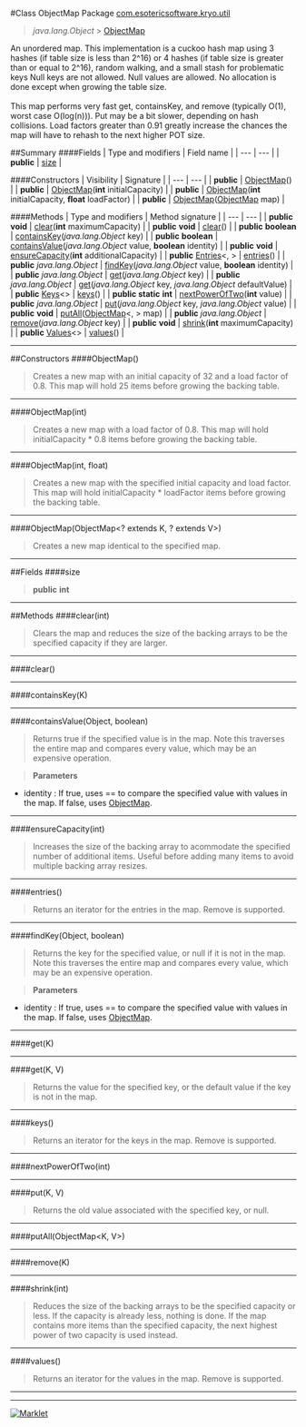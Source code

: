 #Class ObjectMap
Package [com.esotericsoftware.kryo.util](README.md)<br>

> *java.lang.Object* > [ObjectMap](ObjectMap.md)



An unordered map. This implementation is a cuckoo hash map using 3 hashes (if table size is less than 2^16) or 4 hashes (if
 table size is greater than or equal to 2^16), random walking, and a small stash for problematic keys Null keys are not allowed.
 Null values are allowed. No allocation is done except when growing the table size. <br>
 <br>
 This map performs very fast get, containsKey, and remove (typically O(1), worst case O(log(n))). Put may be a bit slower,
 depending on hash collisions. Load factors greater than 0.91 greatly increase the chances the map will have to rehash to the
 next higher POT size.


##Summary
####Fields
| Type and modifiers | Field name |
| --- | --- |
| **public** | [size](#size) |

####Constructors
| Visibility | Signature |
| --- | --- |
| **public** | [ObjectMap](#objectmap)() |
| **public** | [ObjectMap](#objectmapint)(**int** initialCapacity) |
| **public** | [ObjectMap](#objectmapint-float)(**int** initialCapacity, **float** loadFactor) |
| **public** | [ObjectMap](#objectmapobjectmap)([ObjectMap](ObjectMap.md)<?, ?> map) |

####Methods
| Type and modifiers | Method signature |
| --- | --- |
| **public** **void** | [clear](#clearint)(**int** maximumCapacity) |
| **public** **void** | [clear](#clear)() |
| **public** **boolean** | [containsKey](#containskeyk)(*java.lang.Object* key) |
| **public** **boolean** | [containsValue](#containsvalueobject-boolean)(*java.lang.Object* value, **boolean** identity) |
| **public** **void** | [ensureCapacity](#ensurecapacityint)(**int** additionalCapacity) |
| **public** [Entries](Entries.md)<, > | [entries](#entries)() |
| **public** *java.lang.Object* | [findKey](#findkeyobject-boolean)(*java.lang.Object* value, **boolean** identity) |
| **public** *java.lang.Object* | [get](#getk)(*java.lang.Object* key) |
| **public** *java.lang.Object* | [get](#getk-v)(*java.lang.Object* key, *java.lang.Object* defaultValue) |
| **public** [Keys](Keys.md)<> | [keys](#keys)() |
| **public static** **int** | [nextPowerOfTwo](#nextpoweroftwoint)(**int** value) |
| **public** *java.lang.Object* | [put](#putk-v)(*java.lang.Object* key, *java.lang.Object* value) |
| **public** **void** | [putAll](#putallobjectmap)([ObjectMap](ObjectMap.md)<, > map) |
| **public** *java.lang.Object* | [remove](#removek)(*java.lang.Object* key) |
| **public** **void** | [shrink](#shrinkint)(**int** maximumCapacity) |
| **public** [Values](Values.md)<> | [values](#values)() |

---


##Constructors
####ObjectMap()
> Creates a new map with an initial capacity of 32 and a load factor of 0.8. This map will hold 25 items before growing the
 backing table.


---

####ObjectMap(int)
> Creates a new map with a load factor of 0.8. This map will hold initialCapacity * 0.8 items before growing the backing
 table.


---

####ObjectMap(int, float)
> Creates a new map with the specified initial capacity and load factor. This map will hold initialCapacity * loadFactor
 items before growing the backing table.


---

####ObjectMap(ObjectMap<? extends K, ? extends V>)
> Creates a new map identical to the specified map.


---


##Fields
####size
> **public** **int**

> 

---


##Methods
####clear(int)
> Clears the map and reduces the size of the backing arrays to be the specified capacity if they are larger.


---

####clear()
> 


---

####containsKey(K)
> 


---

####containsValue(Object, boolean)
> Returns true if the specified value is in the map. Note this traverses the entire map and compares every value, which may
 be an expensive operation.

> **Parameters**
* identity : If true, uses == to compare the specified value with values in the map. If false, uses
           [ObjectMap](ObjectMap.md).


---

####ensureCapacity(int)
> Increases the size of the backing array to acommodate the specified number of additional items. Useful before adding many
 items to avoid multiple backing array resizes.


---

####entries()
> Returns an iterator for the entries in the map. Remove is supported.


---

####findKey(Object, boolean)
> Returns the key for the specified value, or null if it is not in the map. Note this traverses the entire map and compares
 every value, which may be an expensive operation.

> **Parameters**
* identity : If true, uses == to compare the specified value with values in the map. If false, uses
           [ObjectMap](ObjectMap.md).


---

####get(K)
> 


---

####get(K, V)
> Returns the value for the specified key, or the default value if the key is not in the map.


---

####keys()
> Returns an iterator for the keys in the map. Remove is supported.


---

####nextPowerOfTwo(int)
> 


---

####put(K, V)
> Returns the old value associated with the specified key, or null.


---

####putAll(ObjectMap<K, V>)
> 


---

####remove(K)
> 


---

####shrink(int)
> Reduces the size of the backing arrays to be the specified capacity or less. If the capacity is already less, nothing is
 done. If the map contains more items than the specified capacity, the next highest power of two capacity is used instead.


---

####values()
> Returns an iterator for the values in the map. Remove is supported.


---

---

[![Marklet](https://img.shields.io/badge/Generated%20by-Marklet-green.svg)](https://github.com/Faylixe/marklet)